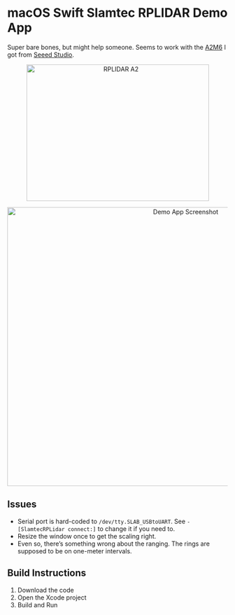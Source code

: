 # macOS Swift Slamtec RPLIDAR Demo App

Super bare bones, but might help someone. Seems to work with the [A2M6](https://www.slamtec.com/en/Lidar/A2) I got from [Seeed Studio](https://www.seeedstudio.com/RPLidar-A2M6-The-Thinest-LIDAR-p-2919.html).

<p style="text-align: center;"><a href="https://www.slamtec.com/en/Lidar/A2"><img src="https://i.imgur.com/ZnYn6dP.jpg" alt="RPLIDAR A2" width="417" height="312"></a></p>

<p style="text-align: center;"><img src="https://i.imgur.com/cIGzTG9.png" alt="Demo App Screenshot" width="800" height="637"></p>


## Issues

*  Serial port is hard-coded to `/dev/tty.SLAB_USBtoUART`. See `-[SlamtecRPLidar connect:]` to change it if you need to.
*  Resize the window once to get the scaling right.
*  Even so, there’s something wrong about the ranging. The rings are supposed to be on one-meter intervals.

## Build Instructions
	
1. Download the code
2. Open the Xcode project
3. Build and Run
